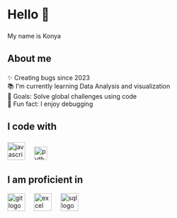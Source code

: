 <h1 align="left">Hello 👋 </h1>

###

<p align="left">My name is Konya </p>

###

<h2 align="left">About me</h2>

###

<p align="left">✨ Creating bugs since 2023<br>📚 I'm currently learning Data Analysis and visualization <br>🎯 Goals: Solve global challenges using code<br>🎲 Fun fact: I enjoy debugging</p>

###

<h2 align="left">I code with</h2>

###

<div align="left">
  <img src="https://cdn.jsdelivr.net/gh/devicons/devicon/icons/javascript/javascript-original.svg" height="40" alt="javascript logo"  />
  <img width="12" />
   <img src="https://cdn.jsdelivr.net/gh/devicons/devicon/icons/python/python-original.svg" height="30" alt="python logo"  />
  <img width="12" />
 
</div>

###
<h2 align="left">I am proficient in</h2>
<div align="left">
  <img src="https://cdn.jsdelivr.net/gh/devicons/devicon/icons/git/git-original.svg" height="40" alt="git logo" />
  <img width="12" />
  <img src="https://img.icons8.com/color/48/000000/microsoft-excel-2019--v1.png" height="40" alt="excel logo" />
  <img width="12" />
  <img src="https://cdn.jsdelivr.net/gh/devicons/devicon/icons/mysql/mysql-original.svg" height="40" alt="sql logo" />
  <img width="12" />

 
</div>








